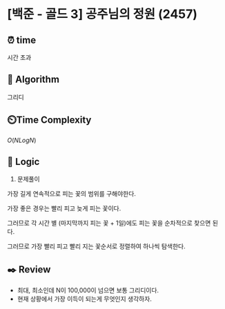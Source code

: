 # [백준 - 골드 3] 공주님의 정원 (2457)
 
## ⏰  **time**

시간 초과

## :pushpin: **Algorithm**

그리디

## ⏲️**Time Complexity**

$O(NLogN)$

## :round_pushpin: **Logic**
1. 문제풀이

가장 길게 연속적으로 피는 꽃의 범위를 구해야한다.

가장 좋은 경우는 빨리 피고 늦게 피는 꽃이다.

그러므로 각 시간 별 (마지막까지 피는 꽃 + 1일)에도 피는 꽃을 순차적으로 찾으면 된다.

그러므로 가장 빨리 피고 빨리 지는 꽃순서로 정렬하여 하나씩 탐색한다.

## :black_nib: **Review**
- 최대, 최소인데 N이 100,000이 넘으면 보통 그리디이다.
- 현재 상황에서 가장 이득이 되는게 무엇인지 생각하자.